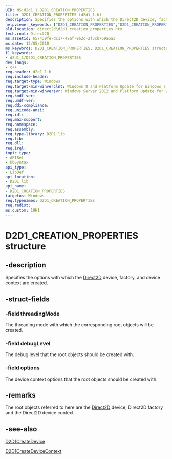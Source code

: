 ```yaml
---
UID: NS:d2d1_1.D2D1_CREATION_PROPERTIES
title: D2D1_CREATION_PROPERTIES (d2d1_1.h)
description: Specifies the options with which the Direct2D device, factory, and device context are created.
helpviewer_keywords: ["D2D1_CREATION_PROPERTIES","D2D1_CREATION_PROPERTIES structure [Direct2D]","PD2D1_CREATION_PROPERTIES","PD2D1_CREATION_PROPERTIES structure pointer [Direct2D]","d2d1_1/D2D1_CREATION_PROPERTIES","d2d1_1/PD2D1_CREATION_PROPERTIES","direct2d.d2d1_creation_properties"]
old-location: direct2d\d2d1_creation_properties.htm
tech.root: Direct2D
ms.assetid: 657439fe-dc17-42af-9e2c-2f3cb769a5a3
ms.date: 12/05/2018
ms.keywords: D2D1_CREATION_PROPERTIES, D2D1_CREATION_PROPERTIES structure [Direct2D], PD2D1_CREATION_PROPERTIES, PD2D1_CREATION_PROPERTIES structure pointer [Direct2D], d2d1_1/D2D1_CREATION_PROPERTIES, d2d1_1/PD2D1_CREATION_PROPERTIES, direct2d.d2d1_creation_properties
f1_keywords:
- d2d1_1/D2D1_CREATION_PROPERTIES
dev_langs:
- c++
req.header: d2d1_1.h
req.include-header: 
req.target-type: Windows
req.target-min-winverclnt: Windows 8 and Platform Update for Windows 7 [desktop apps \| UWP apps]
req.target-min-winversvr: Windows Server 2012 and Platform Update for Windows Server 2008 R2 [desktop apps \| UWP apps]
req.kmdf-ver: 
req.umdf-ver: 
req.ddi-compliance: 
req.unicode-ansi: 
req.idl: 
req.max-support: 
req.namespace: 
req.assembly: 
req.type-library: D2D1.lib
req.lib: 
req.dll: 
req.irql: 
topic_type:
- APIRef
- kbSyntax
api_type:
- LibDef
api_location:
- D2D1.lib
api_name:
- D2D1_CREATION_PROPERTIES
targetos: Windows
req.typenames: D2D1_CREATION_PROPERTIES
req.redist: 
ms.custom: 19H1
---
```


# D2D1_CREATION_PROPERTIES structure


## -description


Specifies the options with which the <a href="https://docs.microsoft.com/windows/desktop/Direct2D/direct2d-portal">Direct2D</a> device, factory, and device context are created.



## -struct-fields




### -field threadingMode

The threading mode with which the corresponding root objects will be created.


### -field debugLevel

The debug level that the root objects should be created with.


### -field options

The device context options that the root objects should be created with.


## -remarks



The root objects referred to here are the <a href="https://docs.microsoft.com/windows/desktop/Direct2D/direct2d-portal">Direct2D</a> device, Direct2D factory and the Direct2D device context.





## -see-also




<a href="https://docs.microsoft.com/windows/desktop/api/d2d1_1/nf-d2d1_1-d2d1createdevice">D2D1CreateDevice</a>



<a href="https://docs.microsoft.com/windows/desktop/api/d2d1_1/nf-d2d1_1-d2d1createdevicecontext">D2D1CreateDeviceContext</a>
 

 

